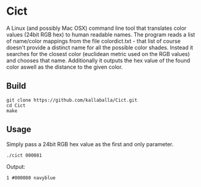Cict
============

A Linux (and possibly Mac OSX) command line tool that translates color values (24bit RGB hex) to human readable names. The program reads a list of name/color mappings
from the file colordict.txt - that list of course doesn't provide a distinct name for all the possible color shades.
Instead it searches for the closest color (euclidean metric used on the RGB values) and chooses that name.
Additionally it outputs the hex value of the found color aswell as the distance to the given color.

## Build

    git clone https://github.com/kallaballa/Cict.git
    cd Cict
    make

## Usage

Simply pass a 24bit RGB hex value as the first and only parameter. 

    ./cict 000081

Output:

    1 #000080 navyblue
